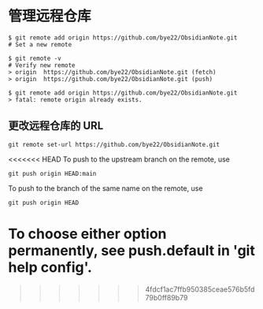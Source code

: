 # 管理远程仓库

```shell
$ git remote add origin https://github.com/bye22/ObsidianNote.git
# Set a new remote

$ git remote -v
# Verify new remote
> origin  https://github.com/bye22/ObsidianNote.git (fetch)
> origin  https://github.com/bye22/ObsidianNote.git (push)
```

```shell
$ git remote add origin https://github.com/bye22/ObsidianNote.git
> fatal: remote origin already exists.
```

## 更改远程仓库的 URL

`git remote set-url https://github.com/bye22/ObsidianNote.git` 

<<<<<<< HEAD
 To push to the upstream branch
on the remote, use

    git push origin HEAD:main

To push to the branch of the same name on the remote, use

    git push origin HEAD

To choose either option permanently, see push.default in 'git help config'.
=======
>>>>>>> 4fdcf1ac7ffb950385ceae576b5fd79b0ff89b79
